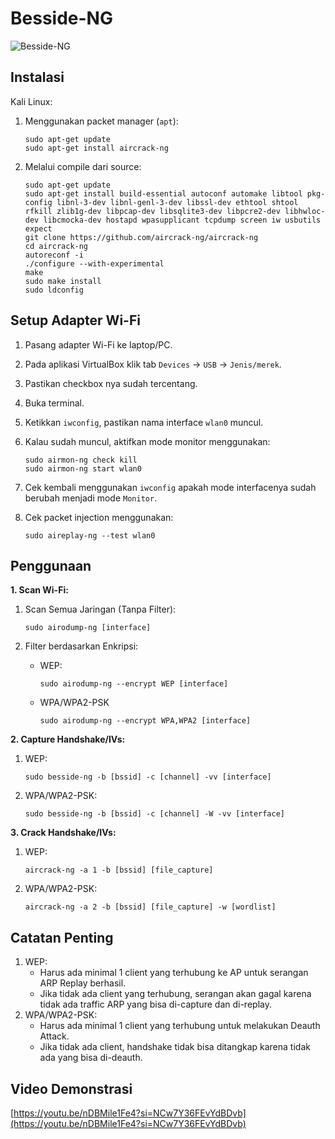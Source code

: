 # Besside-NG

![Besside-NG](https://github.com/fixploit03/Pentest-WiFi/blob/main/tools/besside-ng/img/besside-ng.jpg)

## Instalasi

Kali Linux:

1. Menggunakan packet manager (`apt`):

   ```
   sudo apt-get update
   sudo apt-get install aircrack-ng
   ```

2. Melalui compile dari source:
   
   ```
   sudo apt-get update
   sudo apt-get install build-essential autoconf automake libtool pkg-config libnl-3-dev libnl-genl-3-dev libssl-dev ethtool shtool rfkill zlib1g-dev libpcap-dev libsqlite3-dev libpcre2-dev libhwloc-dev libcmocka-dev hostapd wpasupplicant tcpdump screen iw usbutils expect
   git clone https://github.com/aircrack-ng/aircrack-ng
   cd aircrack-ng
   autoreconf -i
   ./configure --with-experimental
   make
   sudo make install
   sudo ldconfig
   ```

## Setup Adapter Wi-Fi

1. Pasang adapter Wi-Fi ke laptop/PC.
2. Pada aplikasi VirtualBox klik tab `Devices` -> `USB` -> `Jenis/merek`.
3. Pastikan checkbox nya sudah tercentang.
4. Buka terminal.
5. Ketikkan `iwconfig`, pastikan nama interface `wlan0` muncul.
6. Kalau sudah muncul, aktifkan mode monitor menggunakan:

   ```
   sudo airmon-ng check kill
   sudo airmon-ng start wlan0
   ```
7. Cek kembali menggunakan `iwconfig` apakah mode interfacenya sudah berubah menjadi mode `Monitor`.
8. Cek packet injection menggunakan:

   ```
   sudo aireplay-ng --test wlan0
   ```

## Penggunaan

**1. Scan Wi-Fi:**

1. Scan Semua Jaringan (Tanpa Filter):

   ```
   sudo airodump-ng [interface]
   ```
2. Filter berdasarkan Enkripsi:
   - WEP:

      ```
      sudo airodump-ng --encrypt WEP [interface]
      ```
   - WPA/WPA2-PSK

      ```
      sudo airodump-ng --encrypt WPA,WPA2 [interface]
      ```

**2. Capture Handshake/IVs:**

1. WEP:

   ```
   sudo besside-ng -b [bssid] -c [channel] -vv [interface]
   ```
2. WPA/WPA2-PSK:

   ```
   sudo besside-ng -b [bssid] -c [channel] -W -vv [interface]
   ```
        
**3. Crack Handshake/IVs:**

1. WEP:

   ```
   aircrack-ng -a 1 -b [bssid] [file_capture]
   ```
2. WPA/WPA2-PSK:

   ```
   aircrack-ng -a 2 -b [bssid] [file_capture] -w [wordlist]
   ```

## Catatan Penting

1. WEP:
   - Harus ada minimal 1 client yang terhubung ke AP untuk serangan ARP Replay berhasil.
   - Jika tidak ada client yang terhubung, serangan akan gagal karena tidak ada traffic ARP yang bisa di-capture dan di-replay.
2. WPA/WPA2-PSK:
   - Harus ada minimal 1 client yang terhubung untuk melakukan Deauth Attack.
   - Jika tidak ada client, handshake tidak bisa ditangkap karena tidak ada yang bisa di-deauth.

## Video Demonstrasi

[https://youtu.be/nDBMile1Fe4?si=NCw7Y36FEvYdBDvb](https://youtu.be/nDBMile1Fe4?si=NCw7Y36FEvYdBDvb)
